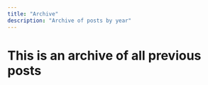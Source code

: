 ```yaml
---
title: "Archive"
description: "Archive of posts by year"
---
```


# This is an archive of all previous posts